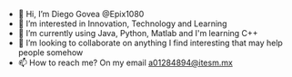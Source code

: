 - 👋 Hi, I’m Diego Govea @Epix1080
- 👀 I’m interested in Innovation, Technology and Learning
- 🌱 I’m currently using Java, Python, Matlab and I'm learning C++
- 💞️ I’m looking to collaborate on anything I find interesting that may help people somehow
- 📫 How to reach me? On my email a01284894@itesm.mx

<!---
Epix1080/Epix1080 is a ✨ special ✨ repository because its `README.md` (this file) appears on your GitHub profile.
You can click the Preview link to take a look at your changes.
--->
